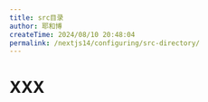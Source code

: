 ```yaml
---
title: src目录
author: 耶和博
createTime: 2024/08/10 20:48:04
permalink: /nextjs14/configuring/src-directory/
---
```


# XXX